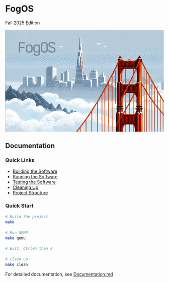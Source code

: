 # FogOS

Fall 2025 Edition

![FogOS](docs/fogos.gif)

## Documentation

### Quick Links
- [Building the Software](docs/Documentation.md#building-the-software)
- [Running the Software](docs/Documentation.md#running-the-software)
- [Testing the Software](docs/Documentation.md#testing-the-software)
- [Cleaning Up](docs/Documentation.md#cleaning-up)
- [Project Structure](docs/Documentation.md#project-structure)

### Quick Start
```bash
# Build the project
make

# Run QEMU
make qemu

# Exit: Ctrl+A then X

# Clean up
make clean
```

For detailed documentation, see [Documentation.md](docs/Documentation.md)
